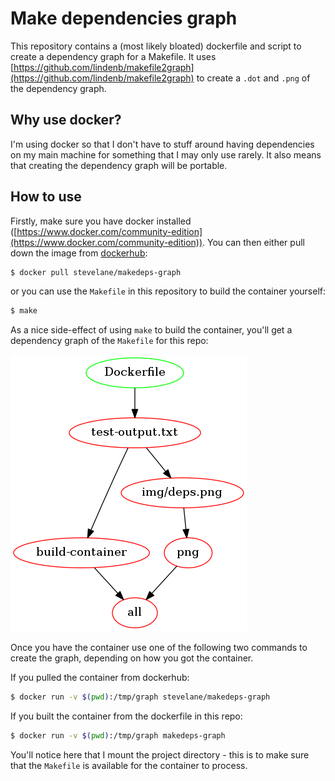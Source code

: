 # Make dependencies graph

This repository contains a (most likely bloated) dockerfile and script to create a dependency graph for a Makefile. It uses [https://github.com/lindenb/makefile2graph](https://github.com/lindenb/makefile2graph) to create a `.dot` and `.png` of the dependency graph.

## Why use docker?

I'm using docker so that I don't have to stuff around having dependencies on my main machine for something that I may only use rarely. It also means that creating the dependency graph will be portable.

## How to use

Firstly, make sure you have docker installed ([https://www.docker.com/community-edition](https://www.docker.com/community-edition)). You can then either pull down the image from [dockerhub](https://hub.docker.com/r/stevelane/makedeps-graph/):

```sh
$ docker pull stevelane/makedeps-graph
```

or you can use the `Makefile` in this repository to build the container yourself:

```sh
$ make
```

As a nice side-effect of using `make` to build the container, you'll get a dependency graph of the `Makefile` for this repo:

![](https://github.com/SteveLane/makedeps-graph/blob/master/img/deps.png)

Once you have the container use one of the following two commands to create the graph, depending on how you got the container.

If you pulled the container from dockerhub:

```sh
$ docker run -v $(pwd):/tmp/graph stevelane/makedeps-graph
```

If you built the container from the dockerfile in this repo:

```sh
$ docker run -v $(pwd):/tmp/graph makedeps-graph
```

You'll notice here that I mount the project directory - this is to make sure that the `Makefile` is available for the container to process.
